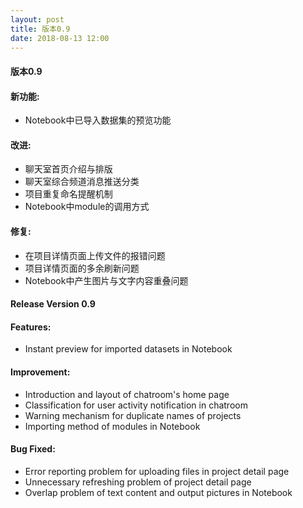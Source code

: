 ```yaml
---
layout: post
title: 版本0.9
date: 2018-08-13 12:00
---
```

#### 版本0.9

#### 新功能:
- Notebook中已导入数据集的预览功能

#### 改进:
- 聊天室首页介绍与排版
- 聊天室综合频道消息推送分类
- 项目重复命名提醒机制
- Notebook中module的调用方式

#### 修复:
- 在项目详情页面上传文件的报错问题
- 项目详情页面的多余刷新问题
- Notebook中产生图片与文字内容重叠问题

#### Release Version 0.9

#### Features:
- Instant preview for imported datasets in Notebook

#### Improvement:
- Introduction and layout of chatroom's home page
- Classification for user activity notification in chatroom
- Warning mechanism for duplicate names of projects
- Importing method of modules in Notebook

#### Bug Fixed:
- Error reporting problem for uploading files in project detail page
- Unnecessary refreshing problem of project detail page
- Overlap problem of text content and output pictures in Notebook
